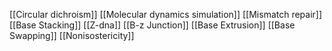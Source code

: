 [[Circular dichroism]]
[[Molecular dynamics simulation]]
[[Mismatch repair]]
[[Base Stacking]]
[[Z-dna]]
[[B-z Junction]]
[[Base Extrusion]]
[[Base Swapping]]
[[Nonisostericity]]
